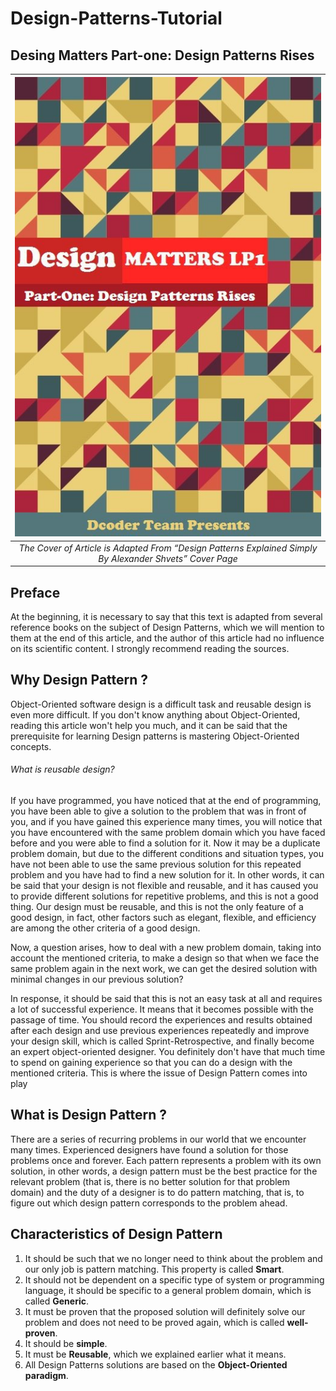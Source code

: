 # Design-Patterns-Tutorial

## Desing Matters Part-one: Design Patterns Rises

| <img src="out.jpg" alt="Pair Game" /> | 
|:--:|
|*The Cover of Article is Adapted From “Design Patterns Explained Simply By Alexander Shvets” Cover Page*|

## Preface
At the beginning, it is necessary to say that this text is adapted from several reference books on the subject of Design Patterns, which we will mention to them at the end of this article, and the author of this article had no influence on its scientific content. I strongly recommend reading the sources.

## Why Design Pattern ?
Object-Oriented software design is a difficult task and reusable design is even more difficult. If you don't know anything about Object-Oriented, reading this article won't help you much, and it can be said that the prerequisite for learning Design patterns is mastering Object-Oriented concepts.
###### What is reusable design?
If you have programmed, you have noticed that at the end of programming, you have been able to give a solution to the problem that was in front of you, and if you have gained this experience many times, you will notice that you have encountered with the same problem domain which you have faced before and you were able to find a solution for it.
Now it may be a duplicate problem domain, but due to the different conditions and situation types, you have not been able to use the same previous solution for this repeated problem and you have had to find a new solution for it. In other words, it can be said that your design is not flexible and reusable, and it has caused you to provide different solutions for repetitive problems, and this is not a good thing. Our design must be reusable, and this is not the only feature of a good design, in fact, other factors such as elegant, flexible, and efficiency are among the other criteria of a good design.

Now, a question arises, how to deal with a new problem domain, taking into account the mentioned criteria, to make a design so that when we face the same problem again in the next work, we can get the desired solution with minimal changes in our previous solution? 

In response, it should be said that this is not an easy task at all and requires a lot of successful experience. It means that it becomes possible with the passage of time. You should record the experiences and results obtained after each design and use previous experiences repeatedly and improve your design skill, which is called Sprint-Retrospective, and finally become an expert object-oriented designer. You definitely don't have that much time to spend on gaining experience so that you can do a design with the mentioned criteria. This is where the issue of Design Pattern comes into play


## What is Design Pattern ?
There are a series of recurring problems in our world that we encounter many times. Experienced designers have found a solution for those problems once and forever. Each pattern represents a problem with its own solution, in other words, a design pattern must be the best practice for the relevant problem (that is, there is no better solution for that problem domain) and the duty of a designer is to do pattern matching, that is, to figure out which design pattern corresponds to the problem ahead.

## Characteristics of Design Pattern
1. It should be such that we no longer need to think about the problem and our only job is pattern matching. This property is called __Smart__.
2.  It should not be dependent on a specific type of system or programming language, it should be specific to a general problem domain, which is called __Generic__.
3. It must be proven that the proposed solution will definitely solve our problem and does not need to be proved again, which is called __well-proven__.
4. It should be __simple__.
5. It must be __Reusable__, which we explained earlier what it means.
6. All Design Patterns solutions are based on the __Object-Oriented paradigm__.
